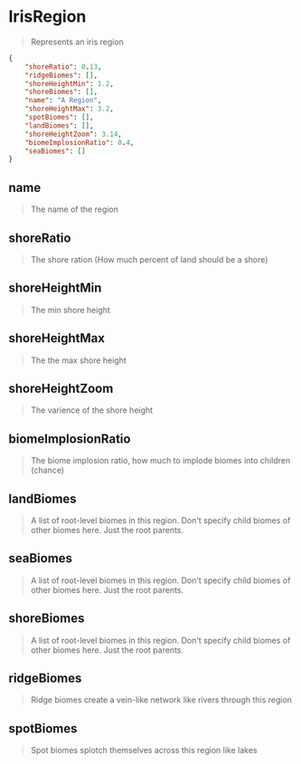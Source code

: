 # IrisRegion
> Represents an iris region
```json
{
    "shoreRatio": 0.13,
    "ridgeBiomes": [],
    "shoreHeightMin": 1.2,
    "shoreBiomes": [],
    "name": "A Region",
    "shoreHeightMax": 3.2,
    "spotBiomes": [],
    "landBiomes": [],
    "shoreHeightZoom": 3.14,
    "biomeImplosionRatio": 0.4,
    "seaBiomes": []
}
```

## name
> The name of the region

## shoreRatio
> The shore ration (How much percent of land should be a shore)

## shoreHeightMin
> The min shore height

## shoreHeightMax
> The the max shore height

## shoreHeightZoom
> The varience of the shore height

## biomeImplosionRatio
> The biome implosion ratio, how much to implode biomes into children (chance)

## landBiomes
> A list of root-level biomes in this region. Don't specify child biomes of other biomes here. Just the root parents.

## seaBiomes
> A list of root-level biomes in this region. Don't specify child biomes of other biomes here. Just the root parents.

## shoreBiomes
> A list of root-level biomes in this region. Don't specify child biomes of other biomes here. Just the root parents.

## ridgeBiomes
> Ridge biomes create a vein-like network like rivers through this region

## spotBiomes
> Spot biomes splotch themselves across this region like lakes


